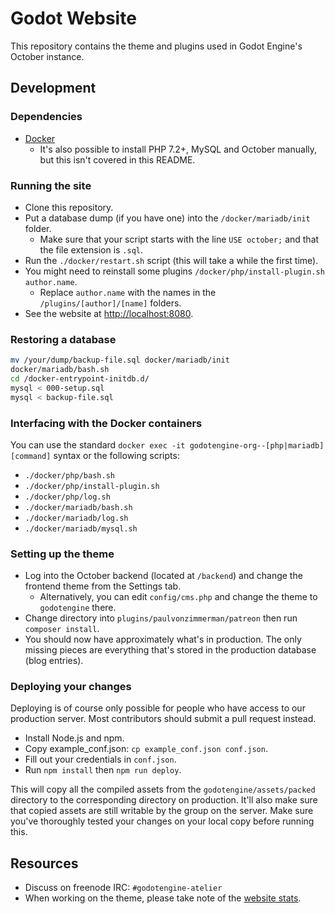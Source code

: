 # Godot Website

This repository contains the theme and plugins used in Godot Engine's
October instance.

## Development

### Dependencies

- [Docker](https://docker.com)
  - It's also possible to install PHP 7.2+, MySQL and October manually,
    but this isn't covered in this README.

### Running the site

- Clone this repository.
- Put a database dump (if you have one) into the `/docker/mariadb/init` folder.
  - Make sure that your script starts with the line `USE october;` and that the file extension is `.sql`.
- Run the `./docker/restart.sh` script (this will take a while the first time).
- You might need to reinstall some plugins `/docker/php/install-plugin.sh author.name`.
  - Replace `author.name` with the names in the `/plugins/[author]/[name]` folders.
- See the website at [http://localhost:8080](http://localhost:8080).

### Restoring a database

```sh
mv /your/dump/backup-file.sql docker/mariadb/init
docker/mariadb/bash.sh
cd /docker-entrypoint-initdb.d/
mysql < 000-setup.sql
mysql < backup-file.sql
```

### Interfacing with the Docker containers

You can use the standard `docker exec -it godotengine-org--[php|mariadb] [command]` syntax or the following scripts:

- `./docker/php/bash.sh`
- `./docker/php/install-plugin.sh`
- `./docker/php/log.sh`
- `./docker/mariadb/bash.sh`
- `./docker/mariadb/log.sh`
- `./docker/mariadb/mysql.sh`

### Setting up the theme

- Log into the October backend (located at `/backend`) and change the frontend theme from the Settings tab.
  - Alternatively, you can edit `config/cms.php` and change the theme to `godotengine` there.
- Change directory into `plugins/paulvonzimmerman/patreon` then run `composer install`.
- You should now have approximately what's in production. The only missing
  pieces are everything that's stored in the production database
  (blog entries).

### Deploying your changes

Deploying is of course only possible for people who have access to our
production server. Most contributors should submit a pull request instead.

- Install Node.js and npm.
- Copy example_conf.json: `cp example_conf.json conf.json`.
- Fill out your credentials in `conf.json`.
- Run `npm install` then `npm run deploy`.

This will copy all the compiled assets from the `godotengine/assets/packed`
directory to the corresponding directory on production. It'll also make sure
that copied assets are still writable by the group on the server. Make sure
you've thoroughly tested your changes on your local copy before running this.

## Resources

- Discuss on freenode IRC: `#godotengine-atelier`
- When working on the theme, please take note of the
  [website stats](https://stats.tuxfamily.org/godotengine.org).
